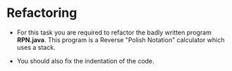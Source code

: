 # Refactoring

* For this task you are required to refactor the badly written program **RPN.java**. This program is a Reverse "Polish Notation" calculator which uses a stack.

* You should also fix the indentation of the code.
